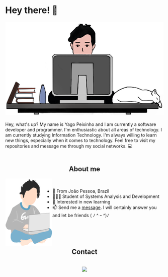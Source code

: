# Hey there! 🐬

<div align='center'><img src="github.png"></div>

<br>
<div="center">
Hey, what's up? My name is Yago Peixinho and I am currently a software developer and programmer. I'm enthusiastic about all areas of technology. I am currently studying Information Technology. I'm always willing to learn new things, especially when it comes to technology. Feel free to visit my repositories and message me through my social networks. 💻
<br>
<br>
 
<div>
 
<div align="center">
 
## About me
 
 </div>
 
 
<a href="#"><img align="left" width="150" height="#" src="yago.png"></a>
<br>
	

 - 📍 From João Pessoa, Brazil
 - 👨🏻‍💻 Student of Systems Analysis and Development
 - 📕 Interested in new learning
 - 📫 Send me a [message](https://linktr.ee/yagopeixinho). I will certainly answer you and let be friends ( ﾉ ^ ｰ ^)ﾉ
 
 
<br>
<br>
<br>
	
<div align="center">

## Contact
 </div>
  <br>
</div>

 
<div align="center">
<a href="https://linktr.ee/yagopeixinho"><img src="https://image.flaticon.com/icons/png/512/876/876207.png" width="6%"></a>    

</div>
<br>
 
 
 


